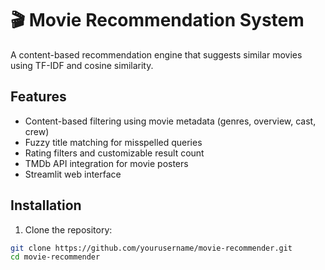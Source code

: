 # 🎬 Movie Recommendation System

A content-based recommendation engine that suggests similar movies using TF-IDF and cosine similarity.

## Features
- Content-based filtering using movie metadata (genres, overview, cast, crew)
- Fuzzy title matching for misspelled queries
- Rating filters and customizable result count
- TMDb API integration for movie posters
- Streamlit web interface

## Installation

1. Clone the repository:
```bash
git clone https://github.com/yourusername/movie-recommender.git
cd movie-recommender
